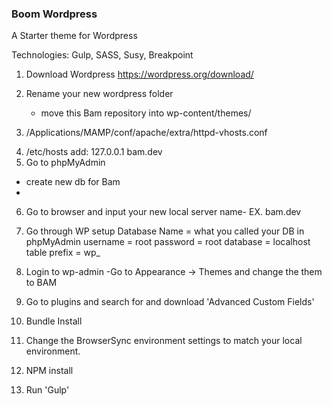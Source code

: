 ### Boom Wordpress

A Starter theme for Wordpress

Technologies: Gulp, SASS, Susy, Breakpoint

1. Download Wordpress https://wordpress.org/download/

2. Rename your new wordpress folder
    - move this Bam repository into wp-content/themes/

3. /Applications/MAMP/conf/apache/extra/httpd-vhosts.conf 

<!-- <VirtualHost *:80>
   DocumentRoot "/users/tmontgomery/development/sites/Bam"
   ServerName bam.dev
       <Directory /users/tmontgomery/development/sites/Bam >
           Options Indexes FollowSymLinks MultiViews
           AllowOverride All
           Order allow,deny
           allow from all
       </Directory>
</VirtualHost> -->

4. /etc/hosts
  add:
  127.0.0.1 bam.dev
5. Go to phpMyAdmin
  - create new db for Bam
  -

6. Go to browser and input your new local server name- EX. bam.dev 

7. Go through WP setup
    Database Name = what you called your DB in phpMyAdmin
    username = root
    password = root
    database = localhost
    table prefix = wp_

8. Login to wp-admin
  -Go to Appearance -> Themes and change the them to BAM

9. Go to plugins and search for and download 'Advanced Custom Fields'

10. Bundle Install

11. Change the BrowserSync environment settings to match your local environment. 

12. NPM install

13. Run 'Gulp'